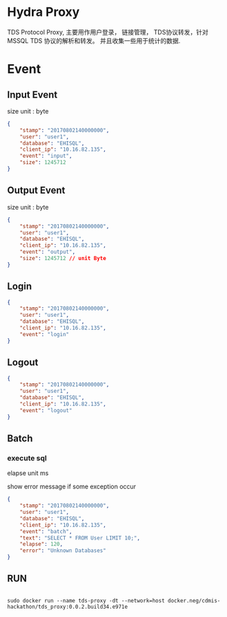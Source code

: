 # Hydra Proxy

TDS Protocol Proxy, 主要用作用户登录， 链接管理， TDS协议转发，针对MSSQL TDS 协议的解析和转发。
并且收集一些用于统计的数据.


# Event
## Input Event
size unit : byte
```json
{
	"stamp": "20170802140000000",
	"user": "user1",
	"database": "EHISQL",
	"client_ip": "10.16.82.135",
	"event": "input",
	"size": 1245712 
}
```

## Output Event
size unit : byte

```json
{
	"stamp": "20170802140000000",
	"user": "user1",
	"database": "EHISQL",
	"client_ip": "10.16.82.135",
	"event": "output",
	"size": 1245712 // unit Byte
}
```

## Login

```json
{
	"stamp": "20170802140000000",
	"user": "user1",
	"database": "EHISQL",
	"client_ip": "10.16.82.135",
	"event": "login"
}
```

## Logout

```json
{
	"stamp": "20170802140000000",
	"user": "user1",
	"database": "EHISQL",
	"client_ip": "10.16.82.135",
	"event": "logout"
}
```

## Batch
### execute sql
elapse unit ms

show error message if some exception occur

```json
{
	"stamp": "20170802140000000",
	"user": "user1",
	"database": "EHISQL",
	"client_ip": "10.16.82.135",
	"event": "batch",
	"text": "SELECT * FROM User LIMIT 10;",
	"elapse": 120,
	"error": "Unknown Databases"
}
```


## RUN

```shell

sudo docker run --name tds-proxy -dt --network=host docker.neg/cdmis-hackathon/tds_proxy:0.0.2.build34.e971e
```